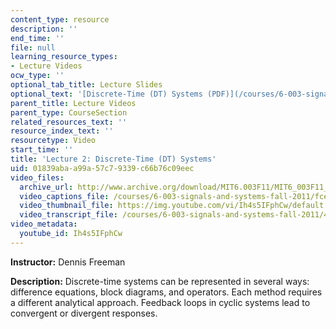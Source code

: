 ```yaml
---
content_type: resource
description: ''
end_time: ''
file: null
learning_resource_types:
- Lecture Videos
ocw_type: ''
optional_tab_title: Lecture Slides
optional_text: '[Discrete-Time (DT) Systems (PDF)](/courses/6-003-signals-and-systems-fall-2011/resources/mit6_003f11_lec02)'
parent_title: Lecture Videos
parent_type: CourseSection
related_resources_text: ''
resource_index_text: ''
resourcetype: Video
start_time: ''
title: 'Lecture 2: Discrete-Time (DT) Systems'
uid: 01839aba-a99a-57c7-9339-c66b76c09eec
video_files:
  archive_url: http://www.archive.org/download/MIT6.003F11/MIT6_003F11_lec02_300k.mp4
  video_captions_file: /courses/6-003-signals-and-systems-fall-2011/fce58323db5b5081b7604058331475e5_Ih4s5IFphCw.vtt
  video_thumbnail_file: https://img.youtube.com/vi/Ih4s5IFphCw/default.jpg
  video_transcript_file: /courses/6-003-signals-and-systems-fall-2011/4bb4e1495d50becc405b7edcbedf07d9_Ih4s5IFphCw.pdf
video_metadata:
  youtube_id: Ih4s5IFphCw
---
```


**Instructor:** Dennis Freeman

**Description:** Discrete-time systems can be represented in several ways: difference equations, block diagrams, and operators. Each method requires a different analytical approach. Feedback loops in cyclic systems lead to convergent or divergent responses.



